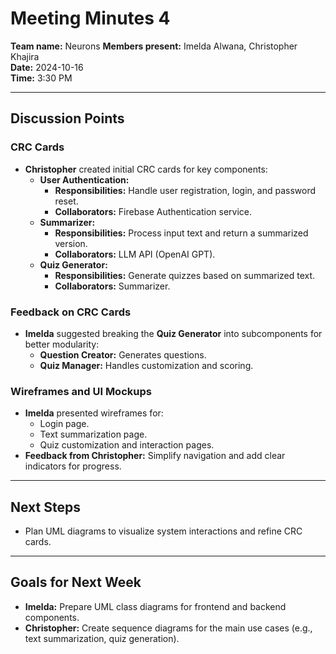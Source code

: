 # Meeting Minutes 4

**Team name:** Neurons 
**Members present:** Imelda Alwana, Christopher Khajira  
**Date:** 2024-10-16  
**Time:** 3:30 PM  

---

## Discussion Points  

### CRC Cards  
- **Christopher** created initial CRC cards for key components:  
  - **User Authentication:**  
    - **Responsibilities:** Handle user registration, login, and password reset.  
    - **Collaborators:** Firebase Authentication service.  
  - **Summarizer:**  
    - **Responsibilities:** Process input text and return a summarized version.  
    - **Collaborators:** LLM API (OpenAI GPT).  
  - **Quiz Generator:**  
    - **Responsibilities:** Generate quizzes based on summarized text.  
    - **Collaborators:** Summarizer.  

### Feedback on CRC Cards  
- **Imelda** suggested breaking the **Quiz Generator** into subcomponents for better modularity:  
  - **Question Creator:** Generates questions.  
  - **Quiz Manager:** Handles customization and scoring.  

### Wireframes and UI Mockups  
- **Imelda** presented wireframes for:  
  - Login page.  
  - Text summarization page.  
  - Quiz customization and interaction pages.  
- **Feedback from Christopher:** Simplify navigation and add clear indicators for progress.  

---

## Next Steps  
- Plan UML diagrams to visualize system interactions and refine CRC cards.  

---

## Goals for Next Week  
- **Imelda:** Prepare UML class diagrams for frontend and backend components.  
- **Christopher:** Create sequence diagrams for the main use cases (e.g., text summarization, quiz generation).  
